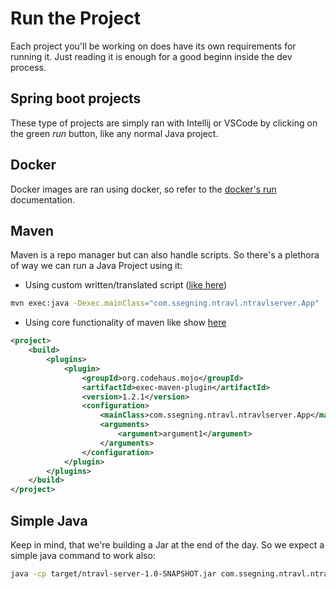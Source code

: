 # Run the Project

Each project you'll be working on
does have its own requirements for
running it. Just reading it is
enough for a good beginn inside the
dev process.

## Spring boot projects

These type of projects are simply
ran with Intellij or VSCode by
clicking on the green *run* button,
like any normal Java project.

## Docker

Docker images are ran using docker,
so refer to the [docker's run](https://docs.docker.com/engine/reference/run/)
documentation.

## Maven

Maven is a repo manager but can also
handle scripts. So there's a plethora
of way we can run a Java Project
using it:

- Using custom written/translated
  script ([like here](https://stackoverflow.com/questions/1089285/maven-run-project))

```bash
mvn exec:java -Dexec.mainClass="com.ssegning.ntravl.ntravlserver.App" [-Dexec.args="argument1"] ...
```

- Using core functionality of maven
  like show [here](https://maven.apache.org/guides/getting-started/maven-in-five-minutes.html)

```xml
<project>
    <build>
        <plugins>
            <plugin>
                <groupId>org.codehaus.mojo</groupId>
                <artifactId>exec-maven-plugin</artifactId>
                <version>1.2.1</version>
                <configuration>
                    <mainClass>com.ssegning.ntravl.ntravlserver.App</mainClass>
                    <arguments>
                        <argument>argument1</argument>
                    </arguments>
                </configuration>
            </plugin>
        </plugins>
    </build>
</project>
```

## Simple Java

Keep in mind, that we're building a
Jar at the end of the day. So we
expect a simple java command to
work also:

```bash
java -cp target/ntravl-server-1.0-SNAPSHOT.jar com.ssegning.ntravl.ntravlserver.App
```